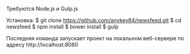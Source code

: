 Требуются Node.js и Gulp.js

Установка:
$ git clone https://github.com/anykey84/newsfeed.git
$ cd newsfeed
$ npm install
$ bower install
$ gulp

Последняя команда запускает проект на локальном веб-сервере по адресу http://localhost:8080
